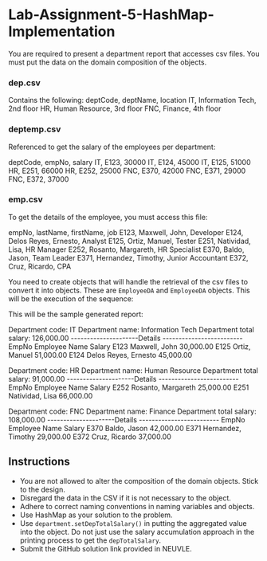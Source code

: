# Lab-Assignment-5-HashMap-Implementation
You are required to present a department report that accesses csv files. You must put the data on the domain composition of the objects.

### dep.csv
Contains the following:
deptCode, deptName, location
IT, Information Tech, 2nd floor
HR, Human Resource, 3rd floor
FNC, Finance, 4th floor

### deptemp.csv
Referenced to get the salary of the employees per department:

deptCode, empNo, salary
IT, E123, 30000
IT, E124, 45000
IT, E125, 51000
HR, E251, 66000
HR, E252, 25000
FNC, E370, 42000
FNC, E371, 29000
FNC, E372, 37000

### emp.csv
To get the details of the employee, you must access this file:

empNo, lastName, firstName, job
E123, Maxwell, John, Developer
E124, Delos Reyes, Ernesto, Analyst
E125, Ortiz, Manuel, Tester
E251, Natividad, Lisa, HR Manager
E252, Rosanto, Margareth, HR Specialist
E370, Baldo, Jason, Team Leader
E371, Hernandez, Timothy, Junior Accountant
E372, Cruz, Ricardo, CPA

You need to create objects that will handle the retrieval of the csv files to convert it into objects. These are `EmployeeDA` and `EmployeeDA` objects. This will be the execution of the sequence:

This will be the sample generated report:

Department code: IT
Department name: Information Tech
Department total salary: 126,000.00
---------------------Details -------------------------
EmpNo Employee Name Salary
E123 Maxwell, John 30,000.00
E125 Ortiz, Manuel 51,000.00
E124 Delos Reyes, Ernesto 45,000.00

Department code: HR
Department name: Human Resource
Department total salary: 91,000.00
---------------------Details -------------------------
EmpNo Employee Name Salary
E252 Rosanto, Margareth 25,000.00
E251 Natividad, Lisa 66,000.00

Department code: FNC
Department name: Finance
Department total salary: 108,000.00
---------------------Details -------------------------
EmpNo Employee Name Salary
E370 Baldo, Jason 42,000.00
E371 Hernandez, Timothy 29,000.00
E372 Cruz, Ricardo 37,000.00


## Instructions

- You are not allowed to alter the composition of the domain objects. Stick to the design.
- Disregard the data in the CSV if it is not necessary to the object.
- Adhere to correct naming conventions in naming variables and objects.
- Use HashMap as your solution to the problem.
- Use `department.setDepTotalSalary()` in putting the aggregated value into the object. Do not just use the salary accumulation approach in the printing process to get the `depTotalSalary`.
- Submit the GitHub solution link provided in NEUVLE.
